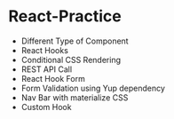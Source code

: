 # React-Practice

* Different Type of Component
* React Hooks
* Conditional CSS Rendering
* REST API Call
* React Hook Form
* Form Validation using Yup dependency
* Nav Bar with materialize CSS
* Custom Hook